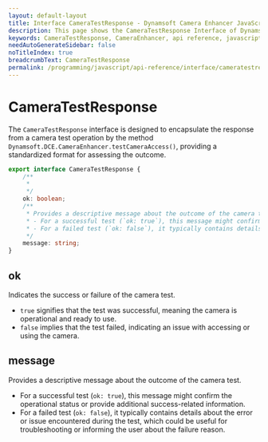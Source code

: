 ```yaml
---
layout: default-layout
title: Interface CameraTestResponse - Dynamsoft Camera Enhancer JavaScript API
description: This page shows the CameraTestResponse Interface of Dynamsoft Camera Enhancer JavaScript SDK.
keywords: CameraTestResponse, CameraEnhancer, api reference, javascript, js
needAutoGenerateSidebar: false
noTitleIndex: true
breadcrumbText: CameraTestResponse
permalink: /programming/javascript/api-reference/interface/cameratestresponse.html
---
```


# CameraTestResponse

The `CameraTestResponse` interface is designed to encapsulate the response from a camera test operation by the method `Dynamsoft.DCE.CameraEnhancer.testCameraAccess()`, providing a standardized format for assessing the outcome. 

```ts
export interface CameraTestResponse {
    /**
     * 
     */
    ok: boolean;
    /**
     * Provides a descriptive message about the outcome of the camera test.
     * - For a successful test (`ok: true`), this message might confirm the operational status or provide additional success-related information.
     * - For a failed test (`ok: false`), it typically contains details about the error or issue encountered during the test, which could be useful for troubleshooting or informing the user about the failure reason.
     */
    message: string;
}
```

## ok

Indicates the success or failure of the camera test.

- `true` signifies that the test was successful, meaning the camera is operational and ready to use.
- `false` implies that the test failed, indicating an issue with accessing or using the camera.

## message

Provides a descriptive message about the outcome of the camera test.

- For a successful test (`ok: true`), this message might confirm the operational status or provide additional success-related information.
- For a failed test (`ok: false`), it typically contains details about the error or issue encountered during the test, which could be useful for troubleshooting or informing the user about the failure reason.
